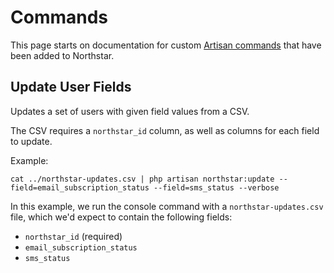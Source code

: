 # Commands

This page starts on documentation for custom [Artisan commands](https://laravel.com/docs/6.x/artisan#writing-commands) that have been added to Northstar.

## Update User Fields

Updates a set of users with given field values from a CSV.

The CSV requires a `northstar_id` column, as well as columns for each field to update.

Example:

```
cat ../northstar-updates.csv | php artisan northstar:update --field=email_subscription_status --field=sms_status --verbose
```

In this example, we run the console command with a `northstar-updates.csv` file, which we'd expect to contain the following fields:

* `northstar_id` (required)
* `email_subscription_status`
* `sms_status`
